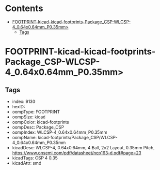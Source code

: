 



Contents
========

* [FOOTPRINT-kicad-kicad-footprints-Package_CSP-WLCSP-4_0.64x0.64mm_P0.35mm>](#footprint-kicad-kicad-footprints-package_csp-wlcsp-4_064x064mm_p035mm)
	* [Tags](#tags)

# FOOTPRINT-kicad-kicad-footprints-Package_CSP-WLCSP-4_0.64x0.64mm_P0.35mm>

## Tags

- index: 9130
- hexID: 
- oompType: FOOTPRINT
- oompSize: kicad
- oompColor: kicad-footprints
- oompDesc: Package_CSP
- oompIndex: WLCSP-4_0.64x0.64mm_P0.35mm
- oompName: kicad-footprints/Package_CSP/WLCSP-4_0.64x0.64mm_P0.35mm
- kicadDesc: WLCSP-4, 0.64x0.64mm, 4 Ball, 2x2 Layout, 0.35mm Pitch, https://www.onsemi.com/pdf/datasheet/ncp163-d.pdf#page=23
- kicadTags: CSP 4 0.35
- kicadAttr: smd
